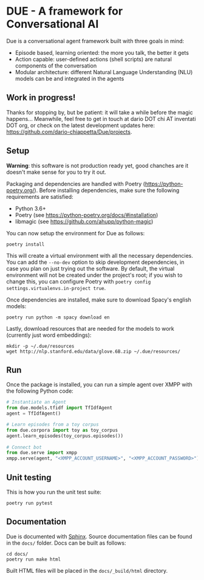 # DUE - A framework for Conversational AI

Due is a conversational agent framework built with three goals in mind:

* Episode based, learning oriented: the more you talk, the better it gets
* Action capable: user-defined actions (shell scripts) are natural components of the conversation
* Modular architecture: different Natural Language Understanding (NLU) models can be and integrated in the agents

## Work in progress!
Thanks for stopping by, but be patient: it will take a while before the magic happens... Meanwhile, feel free to get in touch at dario DOT chi AT inventati DOT org, or check on the latest development updates here: https://github.com/dario-chiappetta/Due/projects.

## Setup
**Warning**: this software is not production ready yet, good chanches are it doesn't make sense for you to try it out.

Packaging and dependencies are handled with Poetry (https://python-poetry.org/). Before installing dependencies, make sure the following requirements are satisfied:

* Python 3.6+
* Poetry (see https://python-poetry.org/docs/#installation)
* libmagic (see https://github.com/ahupp/python-magic)

You can now setup the environment for Due as follows:

    poetry install

This will create a virtual environment with all the necessary dependencies. You can add the `--no-dev` option to skip development dependencies, in case you plan on just trying out the software. By default, the virtual environment will not be created under the project's root; if you wish to change this, you can configure Poetry with `poetry config settings.virtualenvs.in-project true`.

Once dependencies are installed, make sure to download Spacy's english models:

    poetry run python -m spacy download en

Lastly, download resources that are needed for the models to work (currently just word embeddings):

    mkdir -p ~/.due/resources
    wget http://nlp.stanford.edu/data/glove.6B.zip ~/.due/resources/

## Run

Once the package is installed, you can run a simple agent over XMPP with the following Python code:

```python
# Instantiate an Agent
from due.models.tfidf import TfIdfAgent
agent = TfIdfAgent()

# Learn episodes from a toy corpus
from due.corpora import toy as toy_corpus
agent.learn_episodes(toy_corpus.episodes())
    
# Connect bot
from due.serve import xmpp
xmpp.serve(agent, "<XMPP_ACCOUNT_USERNAME>", "<XMPP_ACCOUNT_PASSWORD>")
```

## Unit testing
This is how you run the unit test suite:

    poetry run pytest

## Documentation
Due is documented with [Sphinx](http://www.sphinx-doc.org). Source documentation files can be found in the `docs/` folder. Docs can be built as follows:

    cd docs/
    poetry run make html

Built HTML files will be placed in the `docs/_build/html` directory. 
